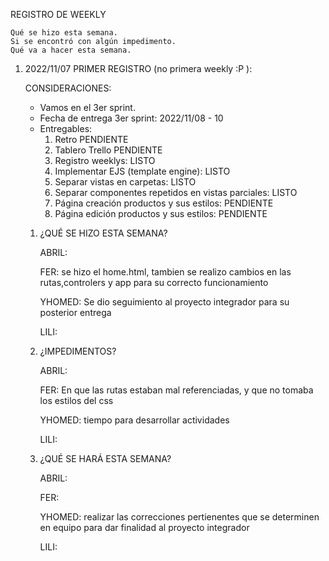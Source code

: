 REGISTRO DE WEEKLY

    Qué se hizo esta semana.
    Si se encontró con algún impedimento.
    Qué va a hacer esta semana.

1. 2022/11/07 PRIMER REGISTRO (no primera weekly :P ):

    CONSIDERACIONES:

    - Vamos en el 3er sprint. 
    - Fecha de entrega 3er sprint: 2022/11/08 - 10
    - Entregables:
        1. Retro                                              PENDIENTE
        2. Tablero Trello                                     PENDIENTE
        3. Registro weeklys:                                  LISTO
        4. Implementar EJS (template engine):                 LISTO
        5. Separar vistas en carpetas:                        LISTO
        6. Separar componentes repetidos en vistas parciales: LISTO
        7. Página creación productos y sus estilos:           PENDIENTE
        8. Página edición productos y sus estilos:            PENDIENTE


    1. ¿QUÉ SE HIZO ESTA SEMANA?

        ABRIL:

        FER: se hizo el home.html, tambien se realizo cambios en las rutas,controlers y app para su correcto funcionamiento

        YHOMED: Se dio seguimiento al proyecto integrador para su posterior entrega 

        LILI:

    2.  ¿IMPEDIMENTOS?

        ABRIL:

        FER: En que las rutas estaban mal referenciadas, y que no tomaba los estilos del css

        YHOMED: tiempo para desarrollar actividades

        LILI:

    3. ¿QUÉ SE HARÁ ESTA SEMANA?

        ABRIL:

        FER:

       YHOMED: realizar las correcciones pertienentes que se determinen en equipo para dar finalidad al proyecto integrador 

        LILI:





